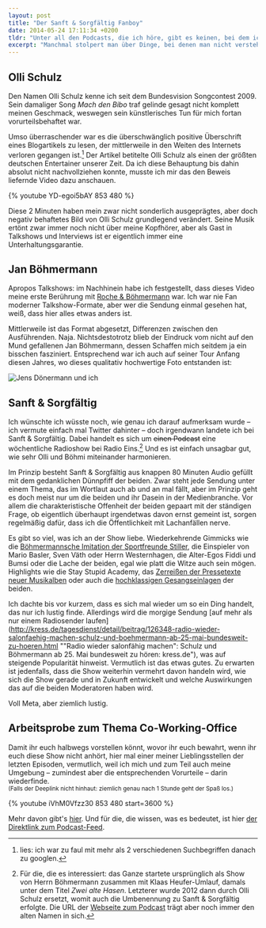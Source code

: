 ```yaml
---
layout: post
title: "Der Sanft & Sorgfältig Fanboy"
date: 2014-05-24 17:11:34 +0200
tldr: "Unter all den Podcasts, die ich höre, gibt es keinen, bei dem ich mich derart auf frischen Content freue, wie bei Sanft & Sorgfältig. Olli Schulz und Jan Böhmermann treffen jede Woche auf's Neue genau meinen Humor."
excerpt: "Manchmal stolpert man über Dinge, bei denen man nicht versteht, warum sie vergleichsweise unbekannt sind. So geschehen bei mir mit *Sanft & Sorgfältig*, einer Radioshow mit Olli Schulz und Jan Böhmermann. Ein bisschen Weltgeschehen, ein bisschen Meinung, vor allem aber zwei erwachsene Kinder, deren primäres Ziel Unterhaltung um jeden Preis ist. Und bevor das Format richtig durch die Decke geht, wollte ich doch schnell noch mal drüber schreiben. Before it was cool und so."
---
```


## Olli Schulz

Den Namen Olli Schulz kenne ich seit dem Bundesvision Songcontest 2009. Sein damaliger Song *Mach den Bibo* traf gelinde gesagt nicht komplett meinen Geschmack, weswegen sein künstlerisches Tun für mich fortan vorurteilsbehaftet war.

Umso überraschender war es die überschwänglich positive Überschrift eines Blogartikels zu lesen, der mittlerweile in den Weiten des Internets verloren gegangen ist.[^lies] Der Artikel betitelte Olli Schulz als einen der größten deutschen Entertainer unserer Zeit. Da ich diese Behauptung bis dahin absolut nicht nachvollziehen konnte, musste ich mir das den Beweis liefernde Video dazu anschauen.

[^lies]: lies: ich war zu faul mit mehr als 2 verschiedenen Suchbegriffen danach zu googlen.

{% youtube YD-egoi5bAY 853 480 %}

Diese 2 Minuten haben mein zwar nicht sonderlich ausgeprägtes, aber doch negativ behaftetes Bild von Olli Schulz grundlegend verändert. Seine Musik ertönt zwar immer noch nicht über meine Kopfhörer, aber als Gast in Talkshows und Interviews ist er eigentlich immer eine Unterhaltungsgarantie.

## Jan Böhmermann

Apropos Talkshows: im Nachhinein habe ich festgestellt, dass dieses Video meine erste Berührung mit [Roche & Böhmermann](https://de.wikipedia.org/wiki/Roche_%26_B%C3%B6hmermann#1._Staffel "Roche & Böhmermann – Wikipedia") war. Ich war nie Fan moderner Talkshow-Formate, aber wer die Sendung einmal gesehen hat, weiß, dass hier alles etwas anders ist.

Mittlerweile ist das Format abgesetzt, Differenzen zwischen den Ausführenden. Naja. Nichtsdestotrotz blieb der Eindruck vom nicht auf den Mund gefallenen Jan Böhmermann, dessen Schaffen mich seitdem ja ein bisschen fasziniert. Entsprechend war ich auch auf seiner Tour Anfang diesen Jahres, wo dieses qualitativ hochwertige Foto entstanden ist:

![Jens Dönermann und ich](file:///Users/Enno/Sites/github/schlagzeilen/source/images/content/boehmermann.jpg)

## Sanft & Sorgfältig

Ich wünschte ich wüsste noch, wie genau ich darauf aufmerksam wurde – ich vermute einfach mal Twitter dahinter – doch irgendwann landete ich bei Sanft & Sorgfältig. Dabei handelt es sich um <s>einen Podcast</s> eine wöchentliche Radioshow bei Radio Eins.[^background] Und es ist einfach unsagbar gut, wie sehr Olli und Böhmi miteinander harmonieren.

[^background]: Für die, die es interessiert: das Ganze startete ursprünglich als Show von Herrn Böhmermann zusammen mit Klaas Heufer-Umlauf, damals unter dem Titel *Zwei alte Hasen*. Letzterer wurde 2012 dann durch Olli Schulz ersetzt, womit auch die Umbenennung zu Sanft & Sorgfältig erfolgte. Die URL der [Webseite zum Podcast](http://www.radioeins.de/archiv/podcast/zwei_alte_hasen.htm/ "Sanft & Sorgfältig | radioeins") trägt aber noch immer den alten Namen in sich.

Im Prinzip besteht Sanft & Sorgfältig aus knappen 80 Minuten Audio gefüllt mit dem gedanklichen Dünnpfiff der beiden. Zwar steht jede Sendung unter einem Thema, das im Wortlaut auch ab und an mal fällt, aber im Prinzip geht es doch meist nur um die beiden und ihr Dasein in der Medienbranche. Vor allem die charakteristische Offenheit der beiden gepaart mit der ständigen Frage, ob eigentlich überhaupt irgendetwas davon ernst gemeint ist, sorgen regelmäßig dafür, dass ich die Öffentlichkeit mit Lachanfällen nerve.

Es gibt so viel, was ich an der Show liebe. Wiederkehrende Gimmicks wie die [Böhmermannsche Imitation der Sportfreunde Stiller](https://www.youtube.com/watch?v=EXzH6koOs5A "Jan Böhmermann über die Sportfreunde Stiller - YouTube"), die Einspieler von Mario Basler, Sven Väth oder Herrn Westernhagen, die Alter-Egos Fiddi und Bumsi oder die Lache der beiden, egal wie platt die Witze auch sein mögen. Highlights wie die Stay Stupid Academy, das [Zerreißen der Pressetexte neuer Musikalben](https://soundcloud.com/watson_ch/sanft-und-sorgf-ltig-vom-2-2 "«Sanft und Sorgfältig» vom 2.2.2014 - Olli und Jan lesen den Pressetext der Söhne Mannheims by watson_ch") oder auch die [hochklassigen Gesangseinlagen](https://www.youtube.com/watch?v=XwulR8lgYjU "Sanft & Sorgfältig - 1. Advent mit Olli Schulz und Jan Böhmermann - YouTube") der beiden. 

Ich dachte bis vor kurzem, dass es sich mal wieder um so ein Ding handelt, das nur ich lustig finde. Allerdings wird die morgige Sendung [auf mehr als nur einem Radiosender laufen](http://kress.de/tagesdienst/detail/beitrag/126348-radio-wieder-salonfaehig-machen-schulz-und-boehmermann-ab-25-mai-bundesweit-zu-hoeren.html ""Radio wieder salonfähig machen": Schulz und Böhmermann ab 25. Mai bundesweit zu hören: kress.de"), was auf steigende Popularität hinweist. Vermutlich ist das etwas gutes. Zu erwarten ist jedenfalls, dass die Show weiterhin vermehrt davon handeln wird, wie sich die Show gerade und in Zukunft entwickelt und welche Auswirkungen das auf die beiden Moderatoren haben wird.

Voll Meta, aber ziemlich lustig.

## Arbeitsprobe zum Thema Co-Working-Office

Damit ihr euch halbwegs vorstellen könnt, wovor ihr euch bewahrt, wenn ihr euch diese Show nicht anhört, hier mal einer meiner Lieblingsstellen der letzten Episoden, vermutlich, weil ich mich und zum Teil auch meine Umgebung – zumindest aber die entsprechenden Vorurteile – darin wiederfinde.  
<small>(Falls der Deeplink nicht hinhaut: ziemlich genau nach 1 Stunde geht der Spaß los.)</small>

{% youtube iVhM0Vfzz30 853 480 start=3600 %}

Mehr davon gibt's [hier](http://www.radioeins.de/archiv/podcast/zwei_alte_hasen.htm/ "Sanft & Sorgfältig | radioeins"). Und für die, die wissen, was es bedeutet, ist hier [der Direktlink zum Podcast-Feed](http://www.radioeins.de/archiv/podcast/zwei_alte_hasen.feed.podcast.xml).